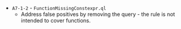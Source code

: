  - `A7-1-2` - `FunctionMissingConstexpr.ql`
   - Address false positives by removing the query - the rule is not intended to cover functions.